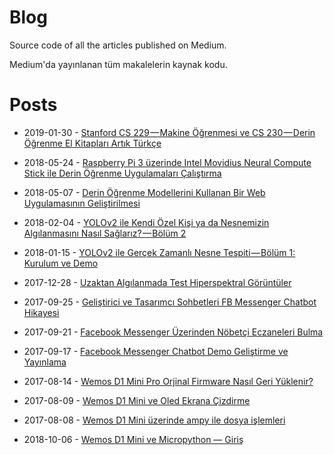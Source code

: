 # Blog

Source code of all the articles published on Medium.

Medium'da yayınlanan tüm makalelerin kaynak kodu.

# Posts
+ 2019-01-30 - [Stanford CS 229 — Makine Öğrenmesi ve CS 230 — Derin Öğrenme El Kitapları Artık Türkçe](https://medium.com/@komecoglu.yavuz/stanford-cs-229-makine-%C3%B6%C4%9Frenmesi-ve-cs-230-derin-%C3%B6%C4%9Frenme-el-kitaplar%C4%B1-art%C4%B1k-t%C3%BCrk%C3%A7e-ed734ad76bed)

+ 2018-05-24 - [Raspberry Pi 3 üzerinde Intel Movidius Neural Compute Stick ile Derin Öğrenme Uygulamaları Çalıştırma](https://medium.com/deep-learning-turkiye/raspberry-pi-3-%C3%BCzerinde-intel-movidius-neural-compute-stick-ile-derin-%C3%B6%C4%9Frenme-uygulamalar%C4%B1-be61b394fede)

+ 2018-05-07 - [Derin Öğrenme Modellerini Kullanan Bir Web Uygulamasının Geliştirilmesi](https://medium.com/deep-learning-turkiye/derin-%C3%B6%C4%9Frenme-modellerini-kullanan-bir-web-uygulamas%C4%B1n%C4%B1n-geli%C5%9Ftirilmesi-9b56a23a06ad)

+ 2018-02-04 - [YOLOv2 ile Kendi Özel Kişi ya da Nesnemizin Algılanmasını Nasıl Sağlarız? — Bölüm 2](https://medium.com/deep-learning-turkiye/yolov2-ile-kendi-%C3%B6zel-ki%C5%9Fi-yada-nesnemizin-alg%C4%B1lanmas%C4%B1n%C4%B1-nas%C4%B1l-sa%C4%9Flar%C4%B1z-b%C3%B6l%C3%BCm-2-c717f5231e46)

+ 2018-01-15 - [YOLOv2 ile Gerçek Zamanlı Nesne Tespiti — Bölüm 1: Kurulum ve Demo](https://medium.com/deep-learning-turkiye/yolov2-ile-ger%C3%A7ek-zamanl%C4%B1-nesne-tespiti-b%C3%B6l%C3%BCm-1-kurulum-ve-demo-f3d0c72e4a28)

+ 2017-12-28 - [Uzaktan Algılanmada Test Hiperspektral Görüntüler](https://medium.com/@komecoglu.yavuz/uzaktan-alg%C4%B1lanmada-test-hiperspektral-g%C3%B6r%C3%BCnt%C3%BCler-717645264f5d)

+ 2017-09-25 - [Geliştirici ve Tasarımcı Sohbetleri FB Messenger Chatbot Hikayesi](https://medium.com/yavuzkomecoglu/geli%C5%9Ftirici-ve-tasar%C4%B1mc%C4%B1-sohbetleri-fb-messenger-chatbot-hikayesi-cb28bbad78a9)

+ 2017-09-21 - [Facebook Messenger Üzerinden Nöbetçi Eczaneleri Bulma](https://medium.com/yavuzkomecoglu/facebook-messenger-%C3%BCzerinden-n%C3%B6bet%C3%A7i-eczaneleri-bulma-eeb88b4f42c6)

+ 2017-09-17 - [Facebook Messenger Chatbot Demo Geliştirme ve Yayınlama](https://medium.com/yavuzkomecoglu/facebook-messenger-chatbot-demo-geli%C5%9Ftirme-ve-yay%C4%B1nlama-cb53a11fd068)

+ 2017-08-14 - [Wemos D1 Mini Pro Orjinal Firmware Nasıl Geri Yüklenir?](https://medium.com/yavuzkomecoglu/wemos-d1-mini-pro-orjinal-firmware-nas%C4%B1l-geri-y%C3%BCklenir-bdcc7742d1c1)

+ 2017-08-09 - [Wemos D1 Mini ve Oled Ekrana Çizdirme](https://medium.com/yavuzkomecoglu/wemos-d1-mini-ve-oled-ekrana-%C3%A7izdirme-9a5d1b85340c)

+ 2017-08-08 - [Wemos D1 Mini üzerinde ampy ile dosya işlemleri](https://medium.com/yavuzkomecoglu/wemos-d1-mini-%C3%BCzerinde-ampy-ile-dosya-i%C5%9Flemleri-fd2fe102ee71)

+ 2018-10-06 - [Wemos D1 Mini ve Micropython — Giriş](https://medium.com/yavuzkomecoglu/wemos-d1-mini-ve-micropython-giri%C5%9F-3ecbd894315c)
